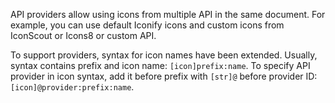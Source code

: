 API providers allow using icons from multiple API in the same document. For example, you can use default Iconify icons and custom icons from IconScout or Icons8 or custom API.

To support providers, syntax for icon names have been extended. Usually, syntax contains prefix and icon name: `[icon]prefix:name`. To specify API provider in icon syntax, add it before prefix with `[str]@` before provider ID: `[icon]@provider:prefix:name`.
